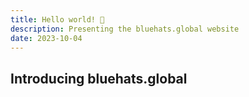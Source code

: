 ```yaml
---
title: Hello world! 🧢
description: Presenting the bluehats.global website
date: 2023-10-04
---
```


## Introducing bluehats.global

